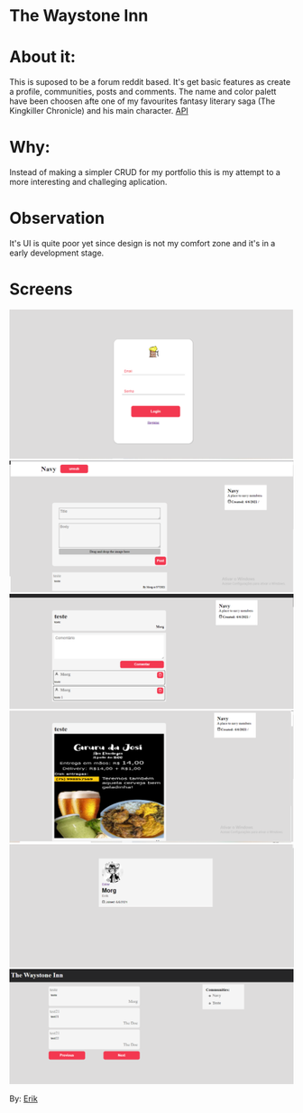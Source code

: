 # The Waystone Inn

# About it:
This is suposed to be a forum reddit based. It's get basic features as create a profile, communities, posts and comments.
The name and color palett have been choosen afte one of my favourites fantasy literary saga (The Kingkiller Chronicle) and his main character.
[API](https://github.com/FueledByRage/The-Waystone-Inn-Backend)

# Why:
Instead of making a simpler CRUD for my portfolio this is my attempt to a more interesting and challeging aplication.

# Observation
It's UI is quite poor yet since design is not my comfort zone and it's in a early development stage.


# Screens
![Login screen](https://github.com/FueledByRage/The-Waystone-Inn-Frontend/blob/master/screens/login.png)
![Community screen](https://github.com/FueledByRage/The-Waystone-Inn-Frontend/blob/master/screens/community.png)
![Post screen](https://github.com/FueledByRage/The-Waystone-Inn-Frontend/blob/master/screens/post.png)
![Post with image](https://github.com/FueledByRage/The-Waystone-Inn-Frontend/blob/master/screens/postImage.png)
![Profile Screen](https://github.com/FueledByRage/The-Waystone-Inn-Frontend/blob/master/screens/profileScreen.png)
![Home Page Screen](https://github.com/FueledByRage/The-Waystone-Inn-Frontend/blob/master/screens/HomePage.png)


By: [Erik](https://www.linkedin.com/in/erik-natan-moreira-santos-983865195/)



